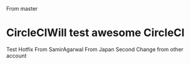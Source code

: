 From master
# CircleCIWill test awesome CircleCI
Test
Hotfix
From SamirAgarwal From Japan
Second Change from other account
